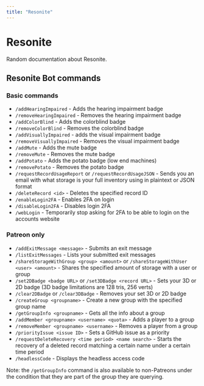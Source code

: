 ```yaml
---
title: "Resonite"
---
```


# Resonite

Random documentation about Resonite.

## Resonite Bot commands

### Basic commands

- `/addHearingImpaired` - Adds the hearing impairment badge
- `/removeHearingImpaired` - Removes the hearing impairment badge
- `/addColorBlind` - Adds the colorblind badge
- `/removeColorBlind` - Removes the colorblind badge
- `/addVisuallyImpaired` - adds the visual impairment badge
- `/removeVisuallyImpaired` - Removes the visual impairment badge
- `/addMute` - Adds the mute badge
- `/removeMute` - Removes the mute badge
- `/addPotato` - Adds the potato badge (low end machines)
- `/removePotato` - Removes the potato badge
- `/requestRecordUsageReport` or `/requestRecordUsageJSON` - Sends you an email with what storage is your full inventory using in plaintext or JSON format
- `/deleteRecord <id>` - Deletes the specified record ID
- `/enableLogin2FA` - Enables 2FA on login
- `/disableLogin2FA` - Disables login 2FA
- `/webLogin` - Temporarily stop asking for 2FA to be able to login on the accounts website

### Patreon only

- `/addExitMessage <message>` - Submits an exit message
- `/listExitMessages` - Lists your submitted exit messages
- `/shareStorageWithGroup <group> <amount>` or `/shareStorageWithUser <user> <amount>` - Shares the specified amount of storage with a user or group
- `/set2DBadge <badge URL>` or `/set3DBadge <record URL>` - Sets your 3D or 2D badge (3D badge limitations are 128 tris, 256 verts)
- `/clear2DBadge` or `/clear3DBadge` - Removes your set 3D or 2D badge
- `/createGroup <groupname>` - Create a new group with the specified group name
- `/getGroupInfo <groupname>` - Gets all the info about a group
- `/addMember <groupname> <username> <quota>` - Adds a player to a group
- `/removeMember <groupname> <username>` - Removes a player from a group
- `/priorityIssue <issue ID>` - Sets a GitHub issue as a priority
- `/requestDeleteRecovery <time period> <name search>` - Starts the recovery of a deleted record matching a certain name under a certain time period
- `/headlessCode` - Displays the headless access code

Note: the `/getGroupInfo` command is also available to non-Patreons under the condition that they are part of the group they are querying.
